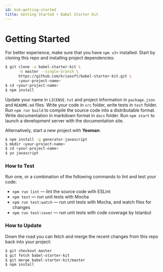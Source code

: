 ```yaml
---
id: bsk:getting-started
title: Getting Started ∙ Babel Starter Kit
---
```


# Getting Started

For better experience, make sure that you have `npm v3+` installed. Start by cloning this repo and
installing project dependencies:

```sh
$ git clone -o babel-starter-kit \
      -b master --single-branch \
      https://github.com/kriasoft/babel-starter-kit.git \
      <your-project-name>
$ cd <your-project-name>
$ npm install
```

Update your name in `LICENSE.txt` and project information in `package.json` and `README.md` files.
Write your code in `src` folder, write tests in `test` folder. Run `npm run build` to compile the
source code into a distributable format. Write documentation in markdown format in `docs` folder.
Run `npm start` to launch a development server with the documentation site.

Alternatively, start a new project with **Yeoman**:

```sh
$ npm install -g generator-javascript
$ mkdir <your-project-name>
$ cd <your-project-name>
$ yo javascript
```

### How to Test

Run one, or a combination of the following commands to lint and test your code:

* `npm run lint`       — lint the source code with ESLint
* `npm test`           — run unit tests with Mocha
* `npm run test:watch` — run unit tests with Mocha, and watch files for changes
* `npm run test:cover` — run unit tests with code coverage by Istanbul

### How to Update

Down the road you can fetch and merge the recent changes from this repo back into your project:

```sh
$ git checkout master
$ git fetch babel-starter-kit
$ git merge babel-starter-kit/master
$ npm install
```
